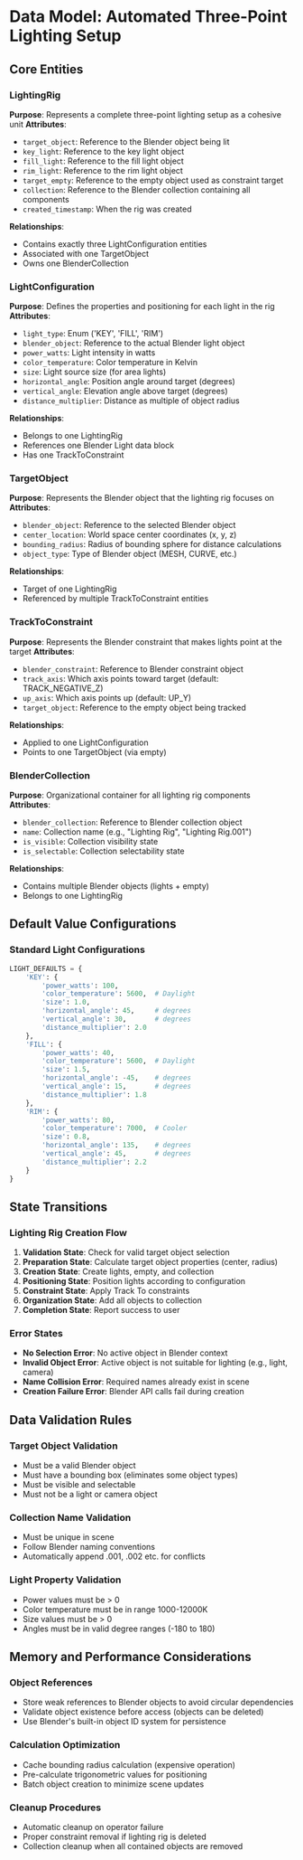 # Data Model: Automated Three-Point Lighting Setup

## Core Entities

### LightingRig
**Purpose**: Represents a complete three-point lighting setup as a cohesive unit
**Attributes**:
- `target_object`: Reference to the Blender object being lit
- `key_light`: Reference to the key light object
- `fill_light`: Reference to the fill light object  
- `rim_light`: Reference to the rim light object
- `target_empty`: Reference to the empty object used as constraint target
- `collection`: Reference to the Blender collection containing all components
- `created_timestamp`: When the rig was created

**Relationships**:
- Contains exactly three LightConfiguration entities
- Associated with one TargetObject
- Owns one BlenderCollection

### LightConfiguration
**Purpose**: Defines the properties and positioning for each light in the rig
**Attributes**:
- `light_type`: Enum ('KEY', 'FILL', 'RIM')
- `blender_object`: Reference to the actual Blender light object
- `power_watts`: Light intensity in watts
- `color_temperature`: Color temperature in Kelvin  
- `size`: Light source size (for area lights)
- `horizontal_angle`: Position angle around target (degrees)
- `vertical_angle`: Elevation angle above target (degrees)
- `distance_multiplier`: Distance as multiple of object radius

**Relationships**:
- Belongs to one LightingRig
- References one Blender Light data block
- Has one TrackToConstraint

### TargetObject  
**Purpose**: Represents the Blender object that the lighting rig focuses on
**Attributes**:
- `blender_object`: Reference to the selected Blender object
- `center_location`: World space center coordinates (x, y, z)
- `bounding_radius`: Radius of bounding sphere for distance calculations
- `object_type`: Type of Blender object (MESH, CURVE, etc.)

**Relationships**:
- Target of one LightingRig
- Referenced by multiple TrackToConstraint entities

### TrackToConstraint
**Purpose**: Represents the Blender constraint that makes lights point at the target
**Attributes**:
- `blender_constraint`: Reference to Blender constraint object
- `track_axis`: Which axis points toward target (default: TRACK_NEGATIVE_Z)
- `up_axis`: Which axis points up (default: UP_Y)
- `target_object`: Reference to the empty object being tracked

**Relationships**:
- Applied to one LightConfiguration
- Points to one TargetObject (via empty)

### BlenderCollection
**Purpose**: Organizational container for all lighting rig components  
**Attributes**:
- `blender_collection`: Reference to Blender collection object
- `name`: Collection name (e.g., "Lighting Rig", "Lighting Rig.001")
- `is_visible`: Collection visibility state
- `is_selectable`: Collection selectability state

**Relationships**:
- Contains multiple Blender objects (lights + empty)
- Belongs to one LightingRig

## Default Value Configurations

### Standard Light Configurations
```python
LIGHT_DEFAULTS = {
    'KEY': {
        'power_watts': 100,
        'color_temperature': 5600,  # Daylight
        'size': 1.0,
        'horizontal_angle': 45,     # degrees
        'vertical_angle': 30,       # degrees  
        'distance_multiplier': 2.0
    },
    'FILL': {
        'power_watts': 40,
        'color_temperature': 5600,  # Daylight
        'size': 1.5,
        'horizontal_angle': -45,    # degrees
        'vertical_angle': 15,       # degrees
        'distance_multiplier': 1.8
    },
    'RIM': {
        'power_watts': 80,
        'color_temperature': 7000,  # Cooler
        'size': 0.8,
        'horizontal_angle': 135,    # degrees
        'vertical_angle': 45,       # degrees
        'distance_multiplier': 2.2
    }
}
```

## State Transitions

### Lighting Rig Creation Flow
1. **Validation State**: Check for valid target object selection
2. **Preparation State**: Calculate target object properties (center, radius)
3. **Creation State**: Create lights, empty, and collection
4. **Positioning State**: Position lights according to configuration
5. **Constraint State**: Apply Track To constraints
6. **Organization State**: Add all objects to collection
7. **Completion State**: Report success to user

### Error States
- **No Selection Error**: No active object in Blender context
- **Invalid Object Error**: Active object is not suitable for lighting (e.g., light, camera)
- **Name Collision Error**: Required names already exist in scene
- **Creation Failure Error**: Blender API calls fail during creation

## Data Validation Rules

### Target Object Validation
- Must be a valid Blender object
- Must have a bounding box (eliminates some object types)
- Must be visible and selectable
- Must not be a light or camera object

### Collection Name Validation  
- Must be unique in scene
- Follow Blender naming conventions
- Automatically append .001, .002 etc. for conflicts

### Light Property Validation
- Power values must be > 0
- Color temperature must be in range 1000-12000K
- Size values must be > 0
- Angles must be in valid degree ranges (-180 to 180)

## Memory and Performance Considerations

### Object References
- Store weak references to Blender objects to avoid circular dependencies
- Validate object existence before access (objects can be deleted)
- Use Blender's built-in object ID system for persistence

### Calculation Optimization
- Cache bounding radius calculation (expensive operation)
- Pre-calculate trigonometric values for positioning
- Batch object creation to minimize scene updates

### Cleanup Procedures
- Automatic cleanup on operator failure
- Proper constraint removal if lighting rig is deleted
- Collection cleanup when all contained objects are removed